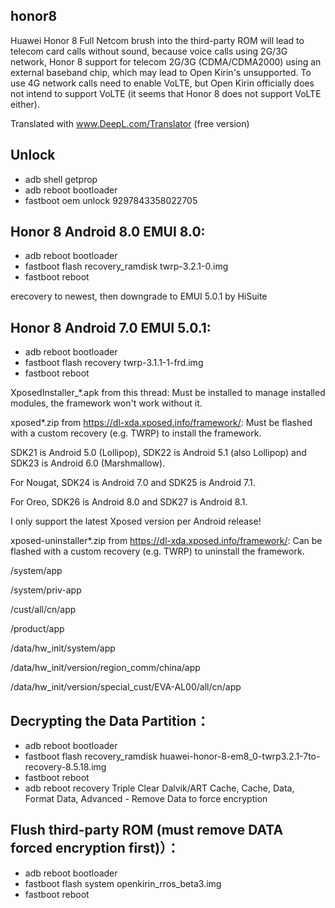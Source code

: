 ## honor8
Huawei Honor 8 Full Netcom brush into the third-party ROM will lead to telecom card calls without sound, because voice calls using 2G/3G network, Honor 8 support for telecom 2G/3G (CDMA/CDMA2000) using an external baseband chip, which may lead to Open Kirin's unsupported. To use 4G network calls need to enable VoLTE, but Open Kirin officially does not intend to support VoLTE (it seems that Honor 8 does not support VoLTE either).

Translated with www.DeepL.com/Translator (free version)

## Unlock
* adb shell getprop
* adb reboot bootloader
* fastboot oem unlock 9297843358022705

## Honor 8  Android 8.0  EMUI 8.0:
* adb reboot bootloader
* fastboot flash recovery_ramdisk twrp-3.2.1-0.img
* fastboot reboot

erecovery  to newest, then downgrade to EMUI 5.0.1 by HiSuite

## Honor 8  Android 7.0  EMUI 5.0.1:
* adb reboot bootloader
* fastboot flash recovery twrp-3.1.1-1-frd.img
* fastboot reboot

XposedInstaller_*.apk from this thread: Must be installed to manage installed modules, the framework won't work without it.

xposed*.zip from https://dl-xda.xposed.info/framework/: Must be flashed with a custom recovery (e.g. TWRP) to install the framework.

SDK21 is Android 5.0 (Lollipop), SDK22 is Android 5.1 (also Lollipop) and SDK23 is Android 6.0 (Marshmallow).

For Nougat, SDK24 is Android 7.0 and SDK25 is Android 7.1.

For Oreo, SDK26 is Android 8.0 and SDK27 is Android 8.1.

I only support the latest Xposed version per Android release!

xposed-uninstaller*.zip from https://dl-xda.xposed.info/framework/: Can be flashed with a custom recovery (e.g. TWRP) to uninstall the framework.


/system/app

/system/priv-app

/cust/all/cn/app

/product/app

/data/hw_init/system/app

/data/hw_init/version/region_comm/china/app

/data/hw_init/version/special_cust/EVA-AL00/all/cn/app


## Decrypting the Data Partition：
* adb reboot bootloader
* fastboot flash recovery_ramdisk huawei-honor-8-em8_0-twrp3.2.1-7to-recovery-8.5.18.img
* fastboot reboot
* adb reboot recovery
Triple Clear Dalvik/ART Cache, Cache, Data, Format Data, Advanced - Remove Data to force encryption

## Flush third-party ROM (must remove DATA forced encryption first)）：
* adb reboot bootloader
* fastboot flash system openkirin_rros_beta3.img
* fastboot reboot
